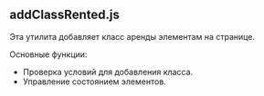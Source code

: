 ## addClassRented.js

Эта утилита добавляет класс аренды элементам на странице.

Основные функции:

- Проверка условий для добавления класса.
- Управление состоянием элементов.
